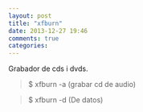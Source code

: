 ```yaml
---
layout: post
title: "xfburn"
date: 2013-12-27 19:46
comments: true
categories: 
---
```

Grabador de cds i dvds.

>$ xfburn -a (grabar cd de audio)

>$ xfburn -d (De datos)


